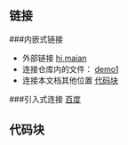 ## 链接


###内嵌式链接
- 外部链接
[hi,maian](https://www.baidu.com)
- 连接仓库内的文件：
[demo1](README.md)
- 连接本文档其他位置
[代码块](practice.md#代码块)

###引入式连接
[百度]

## 代码块

[百度]:https://www.baidu.com
